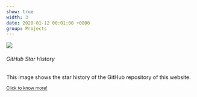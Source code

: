 ```yaml
---
show: true
width: 3
date: 2020-01-12 00:01:00 +0800
group: Projects
---
```


<div>
  <img data-src="assets/images/etc/cat1.jpg" class="lazy w-100 rounded-top" src="{{ '/assets/images/empty_300x200.png' | relative_url }}">
  <div class="card-body">
    <h6 class="card-title">GitHub Star History</h6>
    <p class="card-text">
      This image shows the star history of the GitHub repository of this website.
    </p>
    <p class="card-text"><small><a href="subpages/project_page_1.html" target="_blank">Click to know more!</a></small></p>
  </div>
</div>
